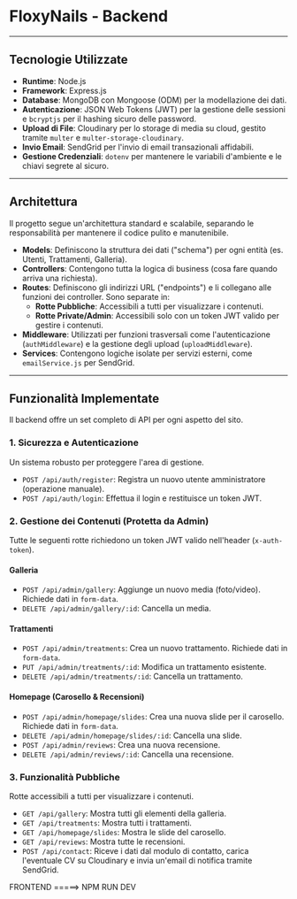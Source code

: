 # FloxyNails -  Backend



---

##  Tecnologie Utilizzate

-   **Runtime**: Node.js
-   **Framework**: Express.js
-   **Database**: MongoDB con Mongoose (ODM) per la modellazione dei dati.
-   **Autenticazione**: JSON Web Tokens (JWT) per la gestione delle sessioni e `bcryptjs` per il hashing sicuro delle password.
-   **Upload di File**: Cloudinary per lo storage di media su cloud, gestito tramite `multer` e `multer-storage-cloudinary`.
-   **Invio Email**: SendGrid per l'invio di email transazionali affidabili.
-   **Gestione Credenziali**: `dotenv` per mantenere le variabili d'ambiente e le chiavi segrete al sicuro.

---

##  Architettura

Il progetto segue un'architettura standard e scalabile, separando le responsabilità per mantenere il codice pulito e manutenibile.

-   **Models**: Definiscono la struttura dei dati ("schema") per ogni entità (es. Utenti, Trattamenti, Galleria).
-   **Controllers**: Contengono tutta la logica di business (cosa fare quando arriva una richiesta).
-   **Routes**: Definiscono gli indirizzi URL ("endpoints") e li collegano alle funzioni dei controller. Sono separate in:
    -   **Rotte Pubbliche**: Accessibili a tutti per visualizzare i contenuti.
    -   **Rotte Private/Admin**: Accessibili solo con un token JWT valido per gestire i contenuti.
-   **Middleware**: Utilizzati per funzioni trasversali come l'autenticazione (`authMiddleware`) e la gestione degli upload (`uploadMiddleware`).
-   **Services**: Contengono logiche isolate per servizi esterni, come `emailService.js` per SendGrid.

---

##  Funzionalità Implementate

Il backend offre un set completo di API per ogni aspetto del sito.

### **1. Sicurezza e Autenticazione**
Un sistema robusto per proteggere l'area di gestione.
-   `POST /api/auth/register`: Registra un nuovo utente amministratore (operazione manuale).
-   `POST /api/auth/login`: Effettua il login e restituisce un token JWT.

### **2. Gestione dei Contenuti (Protetta da Admin)**
Tutte le seguenti rotte richiedono un token JWT valido nell'header (`x-auth-token`).

#### **Galleria**
-   `POST /api/admin/gallery`: Aggiunge un nuovo media (foto/video). Richiede dati in `form-data`.
-   `DELETE /api/admin/gallery/:id`: Cancella un media.

#### **Trattamenti**
-   `POST /api/admin/treatments`: Crea un nuovo trattamento. Richiede dati in `form-data`.
-   `PUT /api/admin/treatments/:id`: Modifica un trattamento esistente.
-   `DELETE /api/admin/treatments/:id`: Cancella un trattamento.

#### **Homepage (Carosello & Recensioni)**
-   `POST /api/admin/homepage/slides`: Crea una nuova slide per il carosello. Richiede dati in `form-data`.
-   `DELETE /api/admin/homepage/slides/:id`: Cancella una slide.
-   `POST /api/admin/reviews`: Crea una nuova recensione.
-   `DELETE /api/admin/reviews/:id`: Cancella una recensione.

### **3. Funzionalità Pubbliche**
Rotte accessibili a tutti per visualizzare i contenuti.
-   `GET /api/gallery`: Mostra tutti gli elementi della galleria.
-   `GET /api/treatments`: Mostra tutti i trattamenti.
-   `GET /api/homepage/slides`: Mostra le slide del carosello.
-   `GET /api/reviews`: Mostra tutte le recensioni.
-   `POST /api/contact`: Riceve i dati dal modulo di contatto, carica l'eventuale CV su Cloudinary e invia un'email di notifica tramite SendGrid.


FRONTEND =====> NPM RUN DEV
